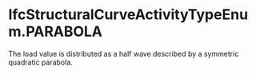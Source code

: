 IfcStructuralCurveActivityTypeEnum.PARABOLA
===========================================
The load value is distributed as a half wave described by a symmetric
quadratic parabola.


